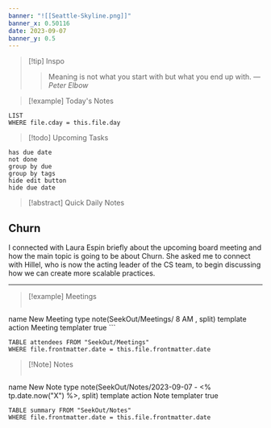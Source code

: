 ```yaml
---
banner: "![[Seattle-Skyline.png]]"
banner_x: 0.50116
date: 2023-09-07
banner_y: 0.5
---
```


> [!tip] Inspo
>> Meaning is not what you start with but what you end up with.
> — <cite>Peter Elbow</cite>


> [!example] Today's Notes
```dataview
LIST
WHERE file.cday = this.file.day
```

> [!todo] Upcoming Tasks

```tasks
has due date
not done
group by due
group by tags
hide edit button
hide due date
```

> [!abstract] Quick Daily Notes

## Churn
I connected with Laura Espin briefly about the upcoming board meeting and how the main topic is going to be about Churn. She asked me to connect with Hillel, who is now the acting leader of the CS team, to begin discussing how we can create more scalable practices.



---

> [!example] Meetings
>  ```button
name New Meeting
type note(SeekOut/Meetings/ 8  AM , split) template
action Meeting
templater true ```

```dataview  
TABLE attendees FROM "SeekOut/Meetings"  
WHERE file.frontmatter.date = this.file.frontmatter.date  
```

> [!Note]  Notes
> ```button
name New Note
type note(SeekOut/Notes/2023-09-07 - <% tp.date.now("X") %>, split) template
action Note
templater true
```dataview
TABLE summary FROM "SeekOut/Notes"  
WHERE file.frontmatter.date = this.file.frontmatter.date  
```

​